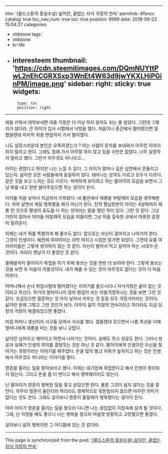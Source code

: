 
---
title: '(올드스톤의 횡설수설) 삶이란, 끝없는 자식 걱정의 연속'
permlink: 4fbncc
catalog: true
toc_nav_num: true
toc: true
position: 9999
date: 2018-06-23 15:04:27
categories:
- oldstone
tags:
- oldstone
- kr-life
- interesteem
thumbnail: 'https://cdn.steemitimages.com/DQmNUYttPwL2nEhCGRXSxp3WnEt4W63d9jwYKXLHiPGinPM/image.png'
sidebar:
    right:
        sticky: true
widgets:
    -
        type: toc
        position: right
---


애들 키워서 대학보내면 대충 걱정은 더 이상 하지 않아도 되는 줄 알았다. 그런데 그렇지가 않더라. 큰 아이가 입사 시험에서 낙방을 했다. 처음이나 중간에서 떨어졌으면 덜 했을텐데 마지막 최종 면접까지 가서 떨어졌다. 

나도 실망스러운데 본인은 오죽하겠는가 ? 아는 사람이 문자를 보내와서 아무런 이야기 하지 말라고 한다. 그래도 집에 가서 아무말 하지 않고 있을 수만은 없었다. 너무 실망하지 말라고 했다. 그런거 아무것도 아니라고...

아이는 괜찮다고 하지만 나는 느낄 수 있다. 그 아이가 얼마나 깊은 심연에서 흔들리고 있는지. 삶이란 모든 사람들에게 동일하지 않다. 태어나는 성격도 다르고 모두가 다르다. 같은 것을 보고 느끼는 것도 다르다. 씩씩하게 보이려고 하는 딸아이의 모습을 보면서 그냥 화를 내고 한번 울어주었으면 하는 생각이 든다. 

아이를 처음 낳아서 지금까지 키워왔다. 내 품안에서 재롱을 부릴때의 모습을 생각해본다. 아마 살면서 제일 행복했을 때가 아닌가 한다. 친척 형님한분이 아이는 4살때까지 재롱 떤 것으로 평생의 효도를 다 하는 것이라는 말을 했던 적이 있다. 그런 것 같다. 그냥 가만히 않아서 아이들 어릴때의 모습을 떠올리면 그냥 마음 깊숙한 곳에서 따뜻한 감정이 밀려온다. 

이제는 내가 뭐를 특별하게 해 줄수도 없다. 앞으로는 자신이 걸머지고 나아가야 한다. 그것이 인생이다. 예전에 여자아이는 대학 마치고 시집만 잘가면 되었다. 그런데 요즘 여자아이들은 그렇게 생각하지 않는 것 같다. 자신이 벌어서 먹고 살아야 하는 시대가 온 것이다. 차라리 옛날이 더 좋았던 것 같다. 

올해말까지 딸아이가 취업을 하기 위해 용쓰는 것을 한번 더 보아야 한다. 그렇게 용쓰는 것을 보면 또 마음이 아플것이다. 내가 해줄 수 있는 것이 아무것도 없다는 것이 더 마음 아프다.

어머니께서 손녀 취업시험에 떨어졌다는 이야기를 들으시더니 자식걱정은 끝이 없는 것이라고 하신다. 하기야 얼마지나지 않아 환갑이 되는 아들걱정하시는 것을 보면 그런 것 같다. 조금있으면 결혼하는 것 아이 낳아서 키우는 것 등등 모두 걱정거리라는 것이다. 삶이란 원래 그렇고 그런 것인가 보다. 아무리 삶이 걱정의 연속이라고 하더라도 지금 당장의 걱정이 해결되었으면 좋겠다.

마침 어머니 생신이라 식구들 모여서 식사를 했다. 힘들텐데 웃으면서 나름 최선을 다해 할머니에게 재롱을 떠는 것을 보니 고맙다. 

삶이란 넘어지고 깨어지고 하면서 나아가는 것이다. 실패도 하고 성공도 한다. 그러나 성공과 실패가 인생의 의미를 결정짓는 것은 아닌 것 같다. 딸아이에게 인생이란 자신을 찾아가는 과정이라는 이야기를 해주었다. 돈을 많이 벌고 지위가 높아지고 하는 것은 인생에서 아무것도 아니라는 이야기를 했다. 

영혼을 울리는 일을 찾아보라고 했다. 이제는 대기업에 취업한다고 해서 인생이 정리되지 않는다. 그리고 돈을 좀 더 번다고 해서 행복해지지도 않는다. 

난 딸아이가 영혼이 행복한 일을 찾고 살았으면 한다. 물론 그것이 쉽지 않다는 것을 잘안다. 아무리 영혼이 울린더라 하더라도 경제적으로 뒷받침되지 않으면 아무런 의미가 없다는 것도 안다. 
그래도 살아보니 영혼이 울릴때가 행복했다는 생각이 든다. 

아마 아이가 영혼을 울리는 일을 찾으러 다니면 나는 끊임없이 걱정속에 살게 될 것이다. 그래, 난 걱정을 해도 좋으니 너는 행복을 찾으러 마음껏 방황하고 고민했으면 좋겠다. 

살아보니 삶의 행복이란 그 어디쯤에 있는 것 같더라.

- - -

This page is synchronized from the post: ['(올드스톤의 횡설수설) 삶이란, 끝없는 자식 걱정의 연속'](https://steemit.com/@oldstone/4fbncc)
